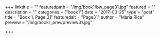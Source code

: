 +++
linktitle = ""
featuredpath = "/img/book1/bw_page31.jpg"
featured = ""
description = ""
categories = ["book1"]
date = "2017-03-25"
type = "post"
title = "Book 1, Page 31"
featuredalt = "Page31"
author = "Maria Rice"
preview = "/img/book1_prev/preview31.jpg"

+++

